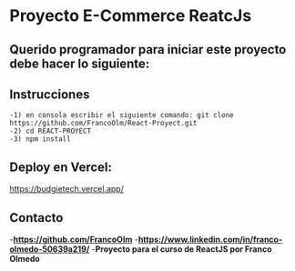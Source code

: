 # Proyecto E-Commerce ReatcJs
## Querido programador para iniciar este proyecto debe hacer lo siguiente:

## Instrucciones
```
-1) en consola escribir el siguiente comando: git clone https://github.com/FrancoOlm/React-Proyect.git
-2) cd REACT-PROYECT
-3) npm install
```
## Deploy en Vercel:
https://budgietech.vercel.app/

## Contacto

-**https://github.com/FrancoOlm**
-**https://www.linkedin.com/in/franco-olmedo-50639a219/**
-**Proyecto para el curso de ReactJS por Franco Olmedo**
